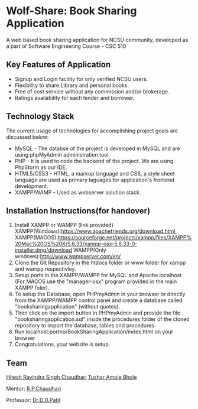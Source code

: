 # Wolf-Share: Book Sharing Application

A web based book sharing application for NCSU community, developed as a part of Software Engineering Course - CSC 510

## Key Features of Application

* Signup and Login facility for only verified NCSU users.
* Flexibility to share Library and personal books.
* Free of cost service without any commission and/or brokerage.
* Ratings availability for each lender and borrower.

## Technology Stack
The current usage of technologies for accomplishing project goals are discussed below:

* MySQL - The databse of the project is developed in MySQL and are using phpMyAdmin administration tool.
* PHP - It is used to code the backend of the project. We are using PhpStorm as our IDE.
* HTML5/CSS3 - HTML, a markup language and CSS, a style sheet language are used as primary laguages for application's frontend development. 
* XAMPP/WAMP - Used as webserver solution stack.

## Installation Instructions(for handover)
1. Install XAMPP or WAMPP (link provided) XAMPP(Windows):https://www.apachefriends.org/download.html, XAMPP(MACOS):https://sourceforge.net/projects/xampp/files/XAMPP%20Mac%20OS%20X/5.6.33/xampp-osx-5.6.33-0-installer.dmg/download WAMPP(Only windows):http://www.wampserver.com/en/
2. Clone the Git Repository in the htdocs folder or www folder for xampp and wampp respectivley.
3. Setup ports in the XAMPP/WAMPP for MySQL and Apache localhost (For MACOS use the "manager-osx" program provided in the main XAMPP foler).
4. To setup the Database, open PHPmyAdmin in your browser or directly from the XAMPP/WAMPP control panel and create a database called "booksharingapplication" (without quotes).
5. Then click on the import button in PHPmyAdmin and provide the file "booksharingapplication.sql" inside the procedures folder of the cloned repository to import the database, tables and procedures.
6. Run localhost:portno/BookSharingApplication/index.html on your browser
7. Congratulations, your website is setup.

## Team
[Hitesh Ravindra Singh Chaudhari](https://github.com/HiteshRChaudhari?tab=repositories)
[Tushar Amole Bhole ]()

Mentor: [R.P.Chaudhari]()

Professor: [Dr.D.D.Patil]()
 
